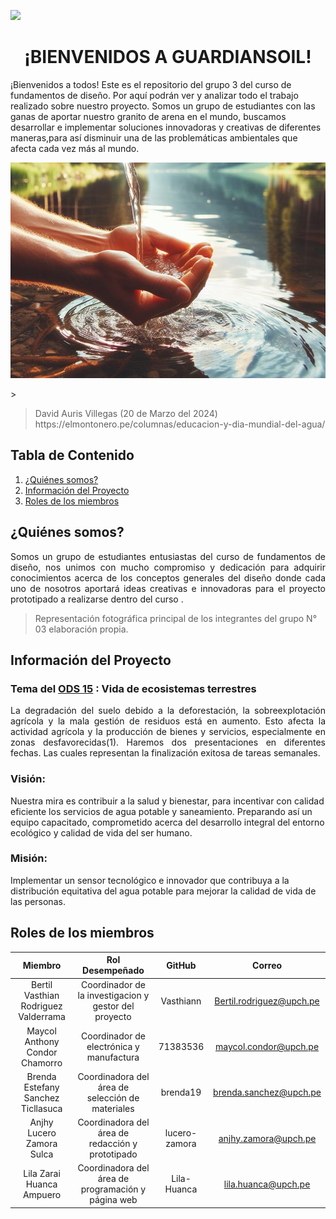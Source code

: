 <p align="left">
  <img src="https://semanadelcannabis.cayetano.edu.pe/assets/img/logo-upch.png" width="150">
    <h1 align="center">¡BIENVENIDOS A GUARDIANSOIL!</h1>
  ¡Bienvenidos a todos! Este es el repositorio del grupo 3  del curso de fundamentos de diseño. Por aquí  podrán ver y analizar todo el trabajo realizado sobre nuestro proyecto.
Somos un grupo de estudiantes con las ganas de aportar nuestro granito de arena en el mundo, buscamos desarrollar e implementar soluciones innovadoras y creativas de diferentes  maneras,para así disminuir  una de las problemáticas ambientales que afecta cada vez más al mundo.
<p align="center">
  <p align="center">
  <img src="https://github.com/lucero-zamora/Grupo3-FdD/blob/main/FdD/IMAGENES/agua.jpg" width="750" style="margin: auto;">
</p>>
<blockquote>
  <p>David Auris Villegas (20 de Marzo del 2024)  https://elmontonero.pe/columnas/educacion-y-dia-mundial-del-agua/</p>
</blockquote>

## Tabla de Contenido
  1. [¿Quiénes somos?](#quiénes-somos)
  2. [Información del Proyecto](#información-del-proyecto)
  3. [Roles de los miembros](#roles-de-los-miembros)

## ¿Quiénes somos?

<p align="justify">
 Somos un grupo de estudiantes entusiastas del curso de fundamentos de diseño, nos unimos con mucho compromiso y dedicación para adquirir conocimientos acerca de los conceptos generales del diseño donde cada uno de nosotros aportará ideas creativas e innovadoras para el proyecto prototipado a realizarse dentro del curso . 
</p>
<blockquote>
  <p>   Representación fotográfica  principal de los integrantes del grupo N° 03 elaboración propia.  </p>
</blockquote>

## Información del Proyecto
### Tema del [ODS 15](https://www.un.org/sustainabledevelopment/es/water-and-sanitation/) : Vida de ecosistemas terrestres

<p align="justify">
 La degradación del suelo debido a la deforestación, la sobreexplotación agrícola y la mala gestión de residuos está en aumento. Esto afecta la actividad agrícola y la producción de bienes y servicios, especialmente en zonas desfavorecidas(1).
Haremos dos presentaciones en diferentes fechas. Las cuales representan la finalización exitosa de tareas semanales. 
</p>

### Visión:
Nuestra mira es contribuir a la salud y bienestar, para incentivar con calidad  eficiente los servicios de agua potable y saneamiento. Preparando así un equipo capacitado, comprometido acerca del desarrollo integral del entorno ecológico y calidad de vida del ser humano.

### Misión:
 Implementar un sensor tecnológico  e innovador que contribuya a la distribución equitativa del agua potable para mejorar la calidad de vida de las personas.
 ## Roles de los miembros
| Miembro | Rol Desempeñado | GitHub | Correo |
| :------------: | :------------: | :------------: | :------------: |
|Bertil Vasthian Rodriguez Valderrama| Coordinador de la investigacion y gestor del proyecto | Vasthiann |Bertil.rodriguez@upch.pe  |
| Maycol Anthony Condor Chamorro | Coordinador de electrónica y manufactura | 71383536| maycol.condor@upch.pe |
| Brenda Estefany Sanchez Ticllasuca |Coordinadora del área de selección de materiales  | brenda19  | brenda.sanchez@upch.pe |
| Anjhy Lucero Zamora Sulca | Coordinadora del área de redacción y prototipado| lucero-zamora| anjhy.zamora@upch.pe |
|Lila Zarai Huanca Ampuero| Coordinadora del área de programación y página web| Lila-Huanca| lila.huanca@upch.pe |
